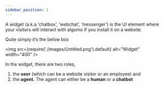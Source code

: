 ```yaml
---
sidebar_position: 1
---
```


A widget (a.k.a ‘chatbox’, ‘webchat’, ‘messenger’) is the UI element where your visitors will interact with algomo if you install it on a website.

Quite simply it’s the below box

<!-- ![Widget](./images/Untitled.png -->

<img
src={require('./images/Untitled.png').default}
alt="Widget"
width="400"
/>

In the widget, there are two roles,

1. the **user** (which can be a website visitor or an employee) and
2. the **agent.** The agent can either be a **human** or a **chatbot**

